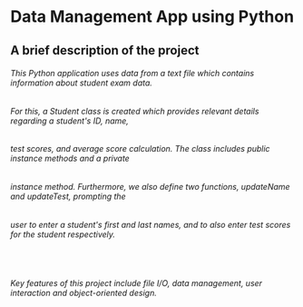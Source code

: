 # Data Management App using Python
## A brief description of the project

###### This Python application uses data from a text file which contains information about student exam data.
###### For this, a Student class is created which provides relevant details regarding a student's ID, name,
###### test scores, and average score calculation. The class includes public instance methods and a private
###### instance method. Furthermore, we also define two functions, updateName and updateTest, prompting the
###### user to enter a student's first and last names, and to also enter test scores for the student respectively.
&nbsp;  
###### Key features of this project include file I/O, data management, user interaction and object-oriented design.







